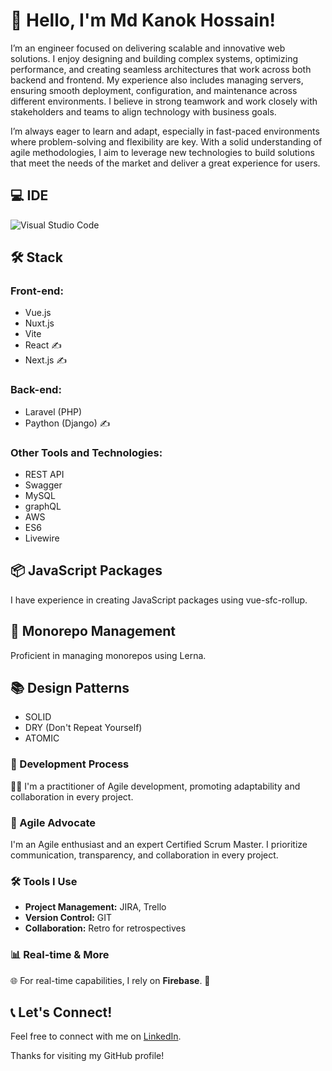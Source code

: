 # 👋 Hello, I'm Md Kanok Hossain!

I’m an engineer focused on delivering scalable and innovative web solutions. I enjoy designing and building complex systems, optimizing performance, and creating seamless architectures that work across both backend and frontend. My experience also includes managing servers, ensuring smooth deployment, configuration, and maintenance across different environments. I believe in strong teamwork and work closely with stakeholders and teams to align technology with business goals.

I’m always eager to learn and adapt, especially in fast-paced environments where problem-solving and flexibility are key. With a solid understanding of agile methodologies, I aim to leverage new technologies to build solutions that meet the needs of the market and deliver a great experience for users.


## 💻 IDE

![Visual Studio Code](https://img.shields.io/badge/IDE-Visual%20Studio%20Code-007ACC?style=flat-square&logo=visual-studio-code)

## 🛠️ Stack

### Front-end:
- Vue.js 
- Nuxt.js
- Vite
- React ✍️
- Next.js ✍️
  
### Back-end:
- Laravel (PHP)
- Paython (Django) ✍️

### Other Tools and Technologies:
- REST API
- Swagger
- MySQL
- graphQL
- AWS
- ES6
- Livewire

## 📦 JavaScript Packages

I have experience in creating JavaScript packages using vue-sfc-rollup.

## 🧰 Monorepo Management

Proficient in managing monorepos using Lerna.

## 📚 Design Patterns
- SOLID
- DRY (Don't Repeat Yourself)
- ATOMIC

### 🚀 Development Process

🏃‍♂️ I'm a practitioner of Agile development, promoting adaptability and collaboration in every project.

### 🚀 Agile Advocate

I'm an Agile enthusiast and an expert Certified Scrum Master. I prioritize communication, transparency, and collaboration in every project.

### 🛠️ Tools I Use

- **Project Management:** JIRA, Trello
- **Version Control:** GIT
- **Collaboration:** Retro for retrospectives

### 📊 Real-time & More
🌐 For real-time capabilities, I rely on **Firebase**. 📩

## 📞 Let's Connect!

Feel free to connect with me on [LinkedIn](https://www.linkedin.com/in/md-kanok-hossain-442594139).

Thanks for visiting my GitHub profile!
